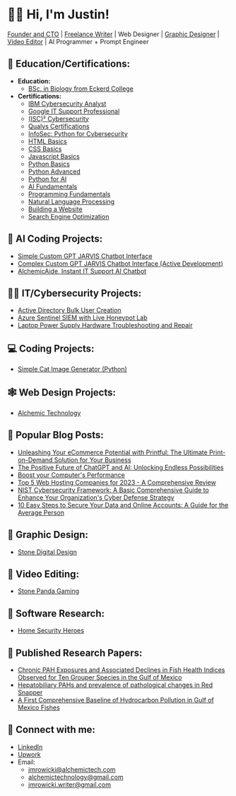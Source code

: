 <h1>🙋‍♂️ Hi, I'm Justin!</h1>
  
[Founder and CTO](https://www.alchemictech.com/about#justinmrowicki) | [Freelance Writer](https://www.upwork.com/freelancers/~018d016bb29ec48e83?s=1534904462442053632) | Web Designer | [Graphic Designer](https://www.etsy.com/shop/StoneDigitalDesigns) | [Video Editor](https://m.youtube.com/@stonepanda4117/videos) | AI Programmer + Prompt Engineer

<h2>🏫 Education/Certifications:</h2>

- <b>Education:</b> 
  - [BSc. in Biology from Eckerd College](https://drive.google.com/file/d/1adWTMijqqVh3uP1v2ANki4PmUM0RKSw7/view?usp=share_link)
- <b>Certifications:</b>
  - [IBM Cybersecurity Analyst](https://www.credly.com/badges/c11a308f-ccbf-4aa9-a27b-5207d6132671/public_url)
  - [Google IT Support Professional](https://www.credly.com/badges/7fea3b96-1de5-421d-a5d0-2aa63f6a948b/public_url)
  - [(ISC)² Cybersecurity](https://drive.google.com/file/d/1vY_94pVCFdgdGLBCAFYtwqd0o7ZXyKJ_/view?usp=share_link)
  - [Qualys Certifications](https://drive.google.com/drive/folders/1Uo5Oxc0qVeXZcfGXq4N8VuG673gckAOu?usp=share_link)
  - [InfoSec: Python for Cybersecurity](https://drive.google.com/file/d/1ciwIwatTloMb3Ju59SxjKIHJgag3BhtY/view?usp=share_link)
  - [HTML Basics](https://drive.google.com/file/d/1M9sj2EAfDiId6YFcinjfelUOFZwQZaeT/view?usp=share_link)
  - [CSS Basics](https://drive.google.com/file/d/11TWWNSw42jTMl0XhIb1jwI6eNbXt5qhG/view?usp=share_link)
  - [Javascript Basics](https://drive.google.com/file/d/1vIDqLe8OvK7jk4C20pk_BWhycLuAutxq/view)
  - [Python Basics](https://drive.google.com/file/d/1W-OPvDCIOPYhpCl6BGnngbpl2hiTB0GV/view)
  - [Python Advanced](https://drive.google.com/file/d/1LTkESs8pnXcdWHKTrkqpLhzSjc56VLwn/view)
  - [Python for AI](https://drive.google.com/file/d/1NsWtp8dcOpwt9URvQ40-U4R4Omt2SMxl/view)
  - [AI Fundamentals](https://drive.google.com/file/d/187NqO7ssAIb0lBFVLWKVMQFQNq8H2KbD/view)
  - [Programming Fundamentals](https://drive.google.com/file/d/1Fc3uQEYw1OiAOl3QOmgtEETXlMqJp0Fd/view)
  - [Natural Language Processing](https://drive.google.com/file/d/1Es8eJGjmHcmnQrQ6diAXCpvRE-wYeNRW/view)
  - [Building a Website](https://drive.google.com/file/d/1LYX2-Jp3BpPJDXLGMh0AfMDwdcBmL1vR/view)
  - [Search Engine Optimization](https://drive.google.com/file/d/1sFsMUb4Y351xW5f7Jxfe5TXlRwx4BTqv/view)

<h2>🤖 AI Coding Projects:</h2>

- [Simple Custom GPT JARVIS Chatbot Interface](https://github.com/JustinAlchemicTech/Simple-Custom-GPT-Chatbot-WORKING)
- [Complex Custom GPT JARVIS Chatbot Interface (Active Development)](https://github.com/JustinAlchemicTech/Complex-GPT-Chatbot-Interface-AD)
- [AlchemicAide, Instant IT Support AI Chatbot](https://www.alchemictech.com/instant-it)

<h2>👨‍💻 IT/Cybersecurity Projects:</h2>

- [Active Directory Bulk User Creation](https://github.com/JustinAlchemicTech/Active-Directory-Home-Lab)
- [Azure Sentinel SIEM with Live Honeypot Lab](https://github.com/JustinAlchemicTech/Azure-Sentinel-SIEM-with-Live-Honeypot)
- [Laptop Power Supply Hardware Troubleshooting and Repair](https://github.com/JustinAlchemicTech/Laptop-Power-Supply-Hardware-Troubleshooting-and-Repair)

<h2>💻 Coding Projects:</h2>

- [Simple Cat Image Generator (Python)](https://github.com/JustinAlchemicTech/Simple-Cat-Image-Generator-Python-)

<h2>🕸 Web Design Projects:</h2>

- [Alchemic Technology](https://alchemictech.com/)

<h2>📰 Popular Blog Posts: </h2>

- [Unleashing Your eCommerce Potential with Printful: The Ultimate Print-on-Demand Solution for Your Business](https://www.alchemictech.com/printful-ecommerce-potential)
- [The Positive Future of ChatGPT and AI: Unlocking Endless Possibilities](https://www.alchemictech.com/positive-future-chatgpt-ai)
- [Boost your Computer's Performance](https://www.alchemictech.com/boost-your-computers-performance)
- [Top 5 Web Hosting Companies for 2023 - A Comprehensive Review](https://alchemictech.com/top-5-web-hosting-companies-for-2023-a-comprehensive-review)
- [NIST Cybersecurity Framework: A Basic Comprehensive Guide to Enhance Your Organization's Cyber Defense Strategy](https://alchemictech.com/nist-cybersecurity-framework-a-basic-comprehensive-guide-to-enhance-your-organizations-cyber-defense-strategy)
- [10 Easy Steps to Secure Your Data and Online Accounts: A Guide for the Average Person](https://alchemictech.com/10-easy-steps-to-secure-your-data-and-online-accounts-a-guide-for-the-average-person)

<h2>🎨 Graphic Design: </h2>

- [Stone Digital Design](https://www.etsy.com/shop/StoneDigitalDesigns)

<h2>🎥 Video Editing: </h2> 

- [Stone Panda Gaming](https://m.youtube.com/@stonepanda4117/videos)

<h2>📲 Software Research: </h2>

- [Home Security Heroes](https://www.homesecurityheroes.com/about/#person-3)

<h2>📄 Published Research Papers: </h2>

- [Chronic PAH Exposures and Associated Declines in Fish Health Indices Observed for Ten Grouper Species in the Gulf of Mexico](https://scholarcommons.usf.edu/cgi/viewcontent.cgi?article=1016&context=cimage_pubs)
- [Hepatobiliary PAHs and prevalence of pathological changes in Red Snapper](https://www.sciencedirect.com/science/article/abs/pii/S0166445X2030463X?via%3Dihub)
- [A First Comprehensive Baseline of Hydrocarbon Pollution in Gulf of Mexico Fishes](https://www.researchgate.net/publication/340678200_A_First_Comprehensive_Baseline_of_Hydrocarbon_Pollution_in_Gulf_of_Mexico_Fishes)

<h2>🤳 Connect with me:</h2>

- [LinkedIn](https://www.linkedin.com/in/justin-mrowicki/)
- [Upwork](https://www.upwork.com/freelancers/~018d016bb29ec48e83?s=1534904462442053632)
- Email: 
  - jmrowicki@alchemictech.com
  - alchemictechnology@gmail.com
  - jmrowicki.writer@gmail.com

<!--
**JustinAlchemicTech/JustinAlchemicTech** is a ✨ _special_ ✨ repository because its `README.md` (this file) appears on your GitHub profile.

Here are some ideas to get you started:

- 🔭 I’m currently working on ...
- 🌱 I’m currently learning ...
- 👯 I’m looking to collaborate on ...
- 🤔 I’m looking for help with ...
- 💬 Ask me about ...
- 📫 How to reach me: ...
- 😄 Pronouns: ...
- ⚡ Fun fact: ...
-->
